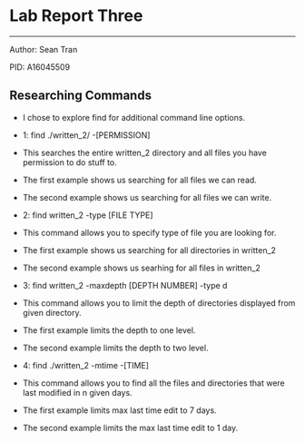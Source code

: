 # Lab Report Three 
---
Author: Sean Tran 

PID: A16045509

## Researching Commands
* I chose to explore find for additional command line options. 
* 1:  find ./written_2/ -[PERMISSION]
* This searches the entire written_2 directory and all files you have permission to do stuff to.
* The first example shows us searching for all files we can read.
* The second example shows us searching for all files we can write. 

* 2: find written_2 -type [FILE TYPE]
* This command allows you to specify type of file you are looking for.
* The first example shows us searching for all directories in written_2
* The second example shows us searhing for all files in written_2

* 3:  find written_2 -maxdepth [DEPTH NUMBER] -type d
* This command allows you to limit the depth of directories displayed from given directory. 
* The first example limits the depth to one level.
* The second example limits the depth to two level.

* 4: find ./written_2 -mtime -[TIME]
* This command allows you to find all the files and directories that were last modified in n given days.
* The first example limits max last time edit to 7 days.
* The second example limits the max last time edit to 1 day.
